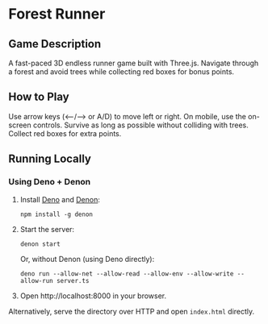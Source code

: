 # Forest Runner

## Game Description

A fast-paced 3D endless runner game built with Three.js. Navigate through a forest and avoid trees while collecting red boxes for bonus points.

## How to Play

Use arrow keys (⟵/⟶ or A/D) to move left or right. On mobile, use the on-screen controls. Survive as long as possible without colliding with trees. Collect red boxes for extra points.

## Running Locally

### Using Deno + Denon

1. Install [Deno](https://deno.land/) and [Denon](https://github.com/denoland/denon):

       npm install -g denon

2. Start the server:

       denon start

   Or, without Denon (using Deno directly):

       deno run --allow-net --allow-read --allow-env --allow-write --allow-run server.ts

3. Open http://localhost:8000 in your browser.

Alternatively, serve the directory over HTTP and open `index.html` directly.
